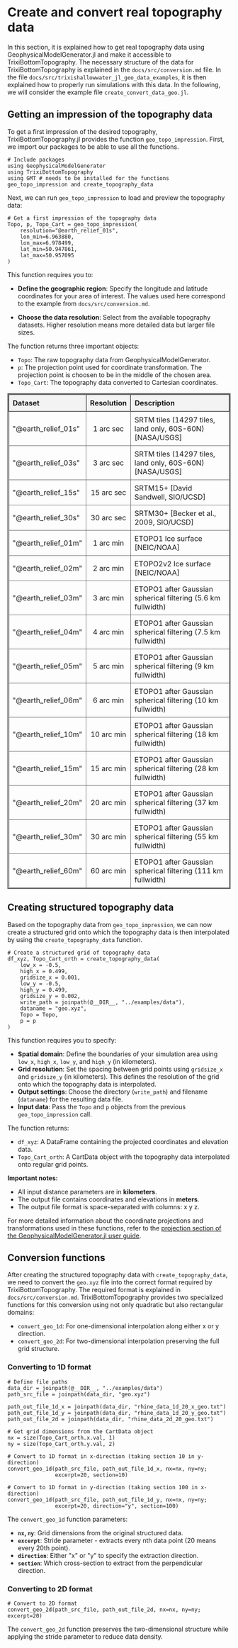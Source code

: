 # Create and convert real topography data
In this section, it is explained how to get real topography data using GeophysicalModelGenerator.jl and make it accessible to TrixiBottomTopography. The necessary structure of the data for TrixiBottomTopography is explained in the `docs/src/conversion.md` file. In the file `docs/src/trixishallowwater_jl_geo_data_examples`, it is then explained how to properly run simulations with this data. In the following, we will consider the example file `create_convert_data_geo.jl`.

## Getting an impression of the topography data

To get a first impression of the desired topography, TrixiBottomTopography.jl provides the function `geo_topo_impression`. First, we import our packages to be able to use all the functions.

```@example create_convert_geo
# Include packages
using GeophysicalModelGenerator
using TrixiBottomTopography
using GMT # needs to be installed for the functions geo_topo_impression and create_topography_data
```

Next, we can run `geo_topo_impression` to load and preview the topography data:

```@example create_convert_geo
# Get a first impression of the topography data
Topo, p, Topo_Cart = geo_topo_impression(
    resolution="@earth_relief_01s", 
    lon_min=6.963880, 
    lon_max=6.978499, 
    lat_min=50.947861, 
    lat_max=50.957095
)
```

This function requires you to:

- **Define the geographic region**: Specify the longitude and latitude coordinates for your area of interest. The values used here correspond to the example from `docs/src/conversion.md`.

- **Choose the data resolution**: Select from the available topography datasets. Higher resolution means more detailed data but larger file sizes.

The function returns three important objects:
- `Topo`: The raw topography data from GeophysicalModelGenerator.
- `p`: The projection point used for coordinate transformation. The projection point is choosen to be in the middle of the chosen area.
- `Topo_Cart`: The topography data converted to Cartesian coordinates.

<table style="border-collapse: collapse; width: 100%; border: 2px solid #666;">
    <thead>
        <tr style="border: 2px solid #666; background-color: #f3f3f3;">
            <th style="border: 2px solid #666; padding: 8px; text-align: left;">Dataset</th>
            <th style="border: 2px solid #666; padding: 8px; text-align: center;">Resolution</th>
            <th style="border: 2px solid #666; padding: 8px; text-align: left;">Description</th>
        </tr>
    </thead>
    <tbody>
        <tr>
            <td style="border: 1px solid #666; padding: 8px;">"@earth_relief_01s"</td>
            <td style="border: 1px solid #666; padding: 8px; text-align: center;">1 arc sec</td>
            <td style="border: 1px solid #666; padding: 8px;">SRTM tiles (14297 tiles, land only, 60S-60N) [NASA/USGS]</td>
        </tr>
        <tr>
            <td style="border: 1px solid #666; padding: 8px;">"@earth_relief_03s"</td>
            <td style="border: 1px solid #666; padding: 8px; text-align: center;">3 arc sec</td>
            <td style="border: 1px solid #666; padding: 8px;">SRTM tiles (14297 tiles, land only, 60S-60N) [NASA/USGS]</td>
        </tr>
        <tr>
            <td style="border: 1px solid #666; padding: 8px;">"@earth_relief_15s"</td>
            <td style="border: 1px solid #666; padding: 8px; text-align: center;">15 arc sec</td>
            <td style="border: 1px solid #666; padding: 8px;">SRTM15+ [David Sandwell, SIO/UCSD]</td>
        </tr>
        <tr>
            <td style="border: 1px solid #666; padding: 8px;">"@earth_relief_30s"</td>
            <td style="border: 1px solid #666; padding: 8px; text-align: center;">30 arc sec</td>
            <td style="border: 1px solid #666; padding: 8px;">SRTM30+ [Becker et al., 2009, SIO/UCSD]</td>
        </tr>
        <tr>
            <td style="border: 1px solid #666; padding: 8px;">"@earth_relief_01m"</td>
            <td style="border: 1px solid #666; padding: 8px; text-align: center;">1 arc min</td>
            <td style="border: 1px solid #666; padding: 8px;">ETOPO1 Ice surface [NEIC/NOAA]</td>
        </tr>
        <tr>
            <td style="border: 1px solid #666; padding: 8px;">"@earth_relief_02m"</td>
            <td style="border: 1px solid #666; padding: 8px; text-align: center;">2 arc min</td>
            <td style="border: 1px solid #666; padding: 8px;">ETOPO2v2 Ice surface [NEIC/NOAA]</td>
        </tr>
        <tr>
            <td style="border: 1px solid #666; padding: 8px;">"@earth_relief_03m"</td>
            <td style="border: 1px solid #666; padding: 8px; text-align: center;">3 arc min</td>
            <td style="border: 1px solid #666; padding: 8px;">ETOPO1 after Gaussian spherical filtering (5.6 km fullwidth)</td>
        </tr>
        <tr>
            <td style="border: 1px solid #666; padding: 8px;">"@earth_relief_04m"</td>
            <td style="border: 1px solid #666; padding: 8px; text-align: center;">4 arc min</td>
            <td style="border: 1px solid #666; padding: 8px;">ETOPO1 after Gaussian spherical filtering (7.5 km fullwidth)</td>
        </tr>
        <tr>
            <td style="border: 1px solid #666; padding: 8px;">"@earth_relief_05m"</td>
            <td style="border: 1px solid #666; padding: 8px; text-align: center;">5 arc min</td>
            <td style="border: 1px solid #666; padding: 8px;">ETOPO1 after Gaussian spherical filtering (9 km fullwidth)</td>
        </tr>
        <tr>
            <td style="border: 1px solid #666; padding: 8px;">"@earth_relief_06m"</td>
            <td style="border: 1px solid #666; padding: 8px; text-align: center;">6 arc min</td>
            <td style="border: 1px solid #666; padding: 8px;">ETOPO1 after Gaussian spherical filtering (10 km fullwidth)</td>
        </tr>
        <tr>
            <td style="border: 1px solid #666; padding: 8px;">"@earth_relief_10m"</td>
            <td style="border: 1px solid #666; padding: 8px; text-align: center;">10 arc min</td>
            <td style="border: 1px solid #666; padding: 8px;">ETOPO1 after Gaussian spherical filtering (18 km fullwidth)</td>
        </tr>
        <tr>
            <td style="border: 1px solid #666; padding: 8px;">"@earth_relief_15m"</td>
            <td style="border: 1px solid #666; padding: 8px; text-align: center;">15 arc min</td>
            <td style="border: 1px solid #666; padding: 8px;">ETOPO1 after Gaussian spherical filtering (28 km fullwidth)</td>
        </tr>
        <tr>
            <td style="border: 1px solid #666; padding: 8px;">"@earth_relief_20m"</td>
            <td style="border: 1px solid #666; padding: 8px; text-align: center;">20 arc min</td>
            <td style="border: 1px solid #666; padding: 8px;">ETOPO1 after Gaussian spherical filtering (37 km fullwidth)</td>
        </tr>
        <tr>
            <td style="border: 1px solid #666; padding: 8px;">"@earth_relief_30m"</td>
            <td style="border: 1px solid #666; padding: 8px; text-align: center;">30 arc min</td>
            <td style="border: 1px solid #666; padding: 8px;">ETOPO1 after Gaussian spherical filtering (55 km fullwidth)</td>
        </tr>
        <tr>
            <td style="border: 1px solid #666; padding: 8px;">"@earth_relief_60m"</td>
            <td style="border: 1px solid #666; padding: 8px; text-align: center;">60 arc min</td>
            <td style="border: 1px solid #666; padding: 8px;">ETOPO1 after Gaussian spherical filtering (111 km fullwidth)</td>
        </tr>
    </tbody>
</table>

## Creating structured topography data

Based on the topography data from `geo_topo_impression`, we can now create a structured grid onto which the topography data is then interpolated by using the `create_topography_data` function.

```@example create_convert_geo
# Create a structured grid of topography data
df_xyz, Topo_Cart_orth = create_topography_data(
    low_x = -0.5, 
    high_x = 0.499, 
    gridsize_x = 0.001, 
    low_y = -0.5, 
    high_y = 0.499, 
    gridsize_y = 0.002, 
    write_path = joinpath(@__DIR__, "../examples/data"), 
    dataname = "geo.xyz",
    Topo = Topo, 
    p = p
)
```

This function requires you to specify:

- **Spatial domain**: Define the boundaries of your simulation area using `low_x`, `high_x`, `low_y`, and `high_y` (in kilometers).
- **Grid resolution**: Set the spacing between grid points using `gridsize_x` and `gridsize_y` (in kilometers). This defines the resolution of the grid onto which the topography data is interpolated.
- **Output settings**: Choose the directory (`write_path`) and filename (`dataname`) for the resulting data file.
- **Input data**: Pass the `Topo` and `p` objects from the previous `geo_topo_impression` call.

The function returns:
- `df_xyz`: A DataFrame containing the projected coordinates and elevation data.
- `Topo_Cart_orth`: A CartData object with the topography data interpolated onto regular grid points.

**Important notes:**
- All input distance parameters are in **kilometers**.
- The output file contains coordinates and elevations in **meters**.
- The output file format is space-separated with columns: x y z.



For more detailed information about the coordinate projections and transformations used in these functions, refer to the [projection section of the GeophysicalModelGenerator.jl user guide](https://juliageodynamics.github.io/GeophysicalModelGenerator.jl/dev/man/projection/).


## Conversion functions

After creating the structured topography data with `create_topography_data`, we need to convert the `geo.xyz` file into the correct format required by TrixiBottomTopography. The required format is explained in `docs/src/conversion.md`. TrixiBottomTopography provides two specialized functions for this conversion using not only quadratic but also rectangular domains:

- `convert_geo_1d`: For one-dimensional interpolation along either x or y direction.
- `convert_geo_2d`: For two-dimensional interpolation preserving the full grid structure.

### Converting to 1D format

```@example create_convert_geo
# Define file paths
data_dir = joinpath(@__DIR__, "../examples/data")
path_src_file = joinpath(data_dir, "geo.xyz")

path_out_file_1d_x = joinpath(data_dir, "rhine_data_1d_20_x_geo.txt")
path_out_file_1d_y = joinpath(data_dir, "rhine_data_1d_20_y_geo.txt")
path_out_file_2d = joinpath(data_dir, "rhine_data_2d_20_geo.txt")

# Get grid dimensions from the CartData object
nx = size(Topo_Cart_orth.x.val, 1)
ny = size(Topo_Cart_orth.y.val, 2)

# Convert to 1D format in x-direction (taking section 10 in y-direction)
convert_geo_1d(path_src_file, path_out_file_1d_x, nx=nx, ny=ny; 
               excerpt=20, section=10)

# Convert to 1D format in y-direction (taking section 100 in x-direction)
convert_geo_1d(path_src_file, path_out_file_1d_y, nx=nx, ny=ny; 
               excerpt=20, direction="y", section=100)
```

The `convert_geo_1d` function parameters:
- **`nx`, `ny`**: Grid dimensions from the original structured data.
- **`excerpt`**: Stride parameter - extracts every nth data point (20 means every 20th point).
- **`direction`**: Either "x" or "y" to specify the extraction direction.
- **`section`**: Which cross-section to extract from the perpendicular direction.

### Converting to 2D format

```@example create_convert_geo
# Convert to 2D format
convert_geo_2d(path_src_file, path_out_file_2d, nx=nx, ny=ny; excerpt=20)
```

The `convert_geo_2d` function preserves the two-dimensional structure while applying the stride parameter to reduce data density.
